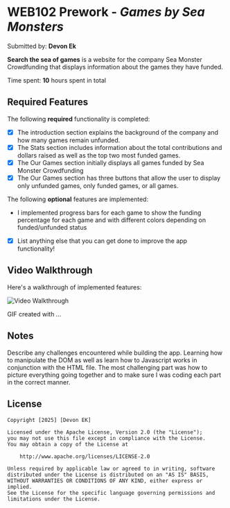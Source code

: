 # WEB102 Prework - *Games by Sea Monsters*

Submitted by: **Devon Ek**

**Search the sea of games** is a website for the company Sea Monster Crowdfunding that displays information about the games they have funded.

Time spent: **10** hours spent in total

## Required Features

The following **required** functionality is completed:

* [X] The introduction section explains the background of the company and how many games remain unfunded.
* [X] The Stats section includes information about the total contributions and dollars raised as well as the top two most funded games.
* [X] The Our Games section initially displays all games funded by Sea Monster Crowdfunding
* [X] The Our Games section has three buttons that allow the user to display only unfunded games, only funded games, or all games.

The following **optional** features are implemented:
- I implemented progress bars for each game to show the funding percentage for each game and with different colors depending on funded/unfunded status
* [X] List anything else that you can get done to improve the app functionality!

## Video Walkthrough

Here's a walkthrough of implemented features:

<img src='/Screen-Recording-2025-05-11-at-9.37.08 PM.gif' title='Video Walkthrough' width='' alt='Video Walkthrough' />

<!-- Replace this with whatever GIF tool you used! -->
GIF created with ...
<!-- Recommended tools:
[Kap](https://getkap.co/) for macOS
[ScreenToGif](https://www.screentogif.com/) for Windows
[peek](https://github.com/phw/peek) for Linux. -->

## Notes

Describe any challenges encountered while building the app.
Learning how to manipulate the DOM as well as learn how to Javascript works in conjunction with the HTML file. The most challenging part was how to picture everything going together and to make sure I was coding each part in the correct manner.

## License

    Copyright [2025] [Devon EK]

    Licensed under the Apache License, Version 2.0 (the "License");
    you may not use this file except in compliance with the License.
    You may obtain a copy of the License at

        http://www.apache.org/licenses/LICENSE-2.0

    Unless required by applicable law or agreed to in writing, software
    distributed under the License is distributed on an "AS IS" BASIS,
    WITHOUT WARRANTIES OR CONDITIONS OF ANY KIND, either express or implied.
    See the License for the specific language governing permissions and
    limitations under the License.
